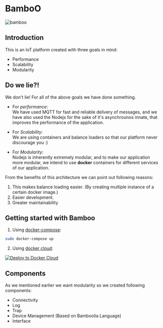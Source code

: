 # BamboO

![bamboo](https://img.shields.io/badge/bambil-bamboo-orange.svg?style=flat-square)

## Introduction
This is an IoT platform created with three goals in mind:

* Performance
* Scalability
* Modularity

## Do we lie?!
We don't lie! For all of the above goals we have done something.

* For *performance*:  
We have used MQTT for fast and reliable delivery of messages, and we have
also used the Nodejs for the sake of it's asynchrounos innate, that improves
the performance of the application.

* For *Scalability*:  
We are using containers and balance loaders so that our platform never discourage you :)

* For *Modularity*:  
Nodejs is inherently extremely modular, and to make our application more
modular, we intend to use **docker** containers for different services of our
application.  

From the benefits of this architecture we can point out following reasons:

1. This makes balance loading easier. (By creating multiple instance of a certain
docker image.)
2. Easier development.
3. Greater maintainability

## Getting started with Bamboo
1. Using [docker-compose](https://docs.docker.com/compose/):
```sh
sudo docker-compose up
```
2. Using [docker cloud](http://cloud.docker.com/):

[![Deploy to Docker Cloud](https://files.cloud.docker.com/images/deploy-to-dockercloud.svg)](https://cloud.docker.com/stack/deploy/)


## Components
As we mentioned earlier we want modularity so we created following components:

* Connectivity
* Log
* Trap
* Device Management (Based on Bamboolia Language)
* Interface
